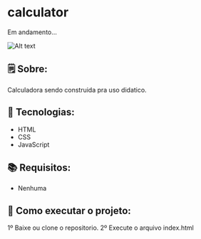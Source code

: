 # calculator
 Em andamento...

![Alt text](?calculadora.PNG?raw=true "Title")

## 🗒 Sobre:
Calculadora sendo construida pra uso didatico.

## 🔨 Tecnologias:
- HTML
- CSS
- JavaScript

## 📚 Requisitos:
- Nenhuma

## 🏁 Como executar o projeto:
1º Baixe ou clone o repositorio.
2º Execute o arquivo index.html
